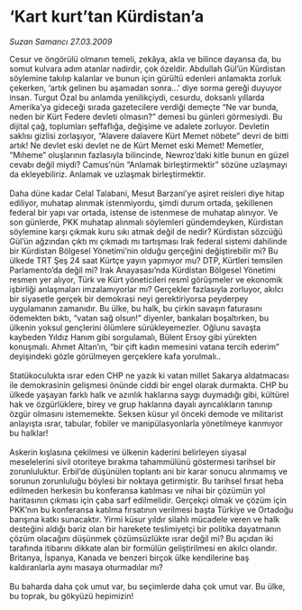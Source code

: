 # ‘Kart kurt’tan Kürdistan’a

*Suzan Samancı 27.03.2009*

<div class="taraf_structure_2col_1zq">
<div class="margen_n">



 <p>Cesur ve öngörülü olmanın temeli, zekâya, akla ve bilince dayansa da, bu somut kulvara adım atanlar nadirdir, çok özeldir. Abdullah Gül’ün Kürdistan söylemine takılıp kalanlar ve bunun için gürültü edenleri anlamakta zorluk çekerken, ‘artık gelinen bu aşamadan sonra...’ diye sorma gereği duyuyor insan. Turgut Özal bu anlamda yenilikçiydi, cesurdu, doksanlı yıllarda Amerika’ya gideceği sırada gazetecilere verdiği demeçte “Ne var bunda, neden bir Kürt Federe devleti olmasın?” demesi bu günleri görmesiydi. Bu dijital çağ, toplumları şeffaflığa, değişime ve adalete zorluyor. Devletin saklısı gizlisi zorlaşıyor, “Alavere dalavere Kürt Memet nöbete” devri de bitti artık! Ne devlet eski devlet ne de Kürt Memet eski Memet! Memetler, “Mıheme” oluşlarının fazlasıyla bilincinde, Newroz’daki kitle bunun en güzel cevabı değil miydi? Camus’nün “Anlamak birleştirmektir” sözüne uzlaşmayı da ekleyebiliriz. Anlamak ve uzlaşmak birleştirmektir. <br/><br/>Daha düne kadar Celal Talabani, Mesut Barzani’ye aşiret reisleri diye hitap ediliyor, muhatap alınmak istenmiyordu, şimdi durum ortada, şekillenen federal bir yapı var ortada, istense de istenmese de muhatap alınıyor. Ve son günlerde, PKK muhatap alınmalı söylemleri gündemdeyken, Kürdistan söylemine karşı çıkmak kuru sıkı atmak değil de nedir? Kürdistan sözcüğü Gül’ün ağzından çıktı mı çıkmadı mı tartışması Irak federal sistemi dahilinde bir Kürdistan Bölgesel Yönetimi’nin olduğu gerçeğini değiştirebilir mi? Bu ülkede TRT Şeş 24 saat Kürtçe yayın yapmıyor mu? DTP, Kürtleri temsilen Parlamento’da değil mi? Irak Anayasası’nda Kürdistan Bölgesel Yönetimi resmen yer alıyor, Türk ve Kürt yöneticileri resmî görüşmeler ve ekonomik işbirliği anlaşmaları imzalamıyorlar mı? Gerçekler fazlasıyla zorluyor, akılcı bir siyasetle gerçek bir demokrasi neyi gerektiriyorsa peyderpey uygulamanın zamanıdır. Bu ülke, bu halk, bu çirkin savaşın faturasını ödemekten bıktı, “vatan sağ olsun!” diyenler, bankaları boşaltırken, bu ülkenin yoksul gençlerini ölümlere sürükleyemezler. Oğlunu savaşta kaybeden Yıldız Hanım gibi sorgulamalı, Bülent Ersoy gibi yürekten konuşmalı. Ahmet Altan’ın, “bir çift kadın memesini vatana tercih ederim” deyişindeki gözle görülmeyen gerçeklere kafa yorulmalı.. <br/><br/>Statükoculukta ısrar eden CHP ne yazık ki vatan millet Sakarya aldatmacası ile demokrasinin gelişmesi önünde ciddi bir engel olarak durmakta. CHP bu ülkede yaşayan farklı halk ve azınlık haklarına saygı duymadığı gibi, kültürel hak ve özgürlüklere, birey ve grup haklarına dayalı ayrıcalıkların tanınıp özgür olmasını istememekte. Seksen küsur yıl önceki demode ve militarist anlayışta ısrar, tabular, fobiler ve manipülasyonlarla yönetilmeye kanmıyor bu halklar! <br/><br/>Askerin kışlasına çekilmesi ve ülkenin kaderini belirleyen siyasal meselelerini sivil otoriteye bırakma tahammülünü göstermesi tarihsel bir zorunluluktur. Erbil’de düşünülen toplantı ani bir karar sonucu alınmamış ve sorunun zorunluluğu böylesi bir noktaya getirmiştir. Bu tarihsel fırsat heba edilmeden herkesin bu konferansa katılması ve nihai bir çözümün yol haritasının çıkması için çaba sarf edilmelidir. Gerçekçi olmak ve çözüm için PKK’nın bu konferansa katılma fırsatının verilmesi başta Türkiye ve Ortadoğu barışına katkı sunacaktır. Yirmi küsur yıldır silahlı mücadele veren ve halk desteğini aldığı bariz olan bir harekete teslimiyetçi bir politika dayatmanın çözüm olacağını düşünmek çözümsüzlükte ısrar değil mi? Bu açıdan iki tarafında itibarını dikkate alan bir formülün geliştirilmesi en akılcı olandır. Britanya, İspanya, Kanada ve benzeri birçok ülke kendilerine baş kaldıranlarla aynı masaya oturmadılar mı? <br/><br/>Bu baharda daha çok umut var, bu seçimlerde daha çok umut var. Bu ülke, bu toprak, bu gökyüzü hepimizin!</p>
<br/>
<br/>
<br/>



<br/>


<div id="taraf_not">
</div>

</div>


</div>
